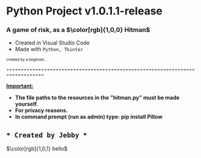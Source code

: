 # Python Project v1.0.1.1-release #


### A game of risk, as a $\color[rgb]{1,0,0} Hitman$


- Created in Visual Studio Code
- Made with ``` Python, Tkinter ```

<sub><sup> created by a beginner... </sup><sub>

<sub>==============================================================================</sub>


**<ins>Important:</ins>**
- **The file paths to the resources in the "hitman.py" must be made yourself.**
- **For privacy reasons.**
- **In command prompt (run as admin) type: pip install Pillow**


## `* Created by Jebby *`

$\color[rgb]{1,0,1} hello$

